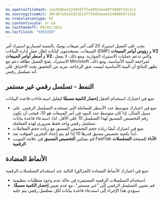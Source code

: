 ```yaml
---
ms.openlocfilehash: 1aa36dbee2234d3ff7a4d912eeb873000f33c1c2
ms.sourcegitcommit: 20c987e5ad19236137f3bdbaaae524d0864711b2
ms.translationtype: HT
ms.contentlocale: ar-SA
ms.lasthandoff: 09/01/2022
ms.locfileid: "9393358"
---
```

يجب عَلى العميل استيراد 20 ألف أمر مبيعات يوميًا، بالنسبة لسيناريو استيراد أمر المبيعات. يستخدمون كيانات إطار عمل إدارة البيانات (DMF) و **رؤوس أوامر المبيعات V2** و **أسطر أوامر المبيعات V2**، والتي تدعم عمليات الاستيراد الموازية. ومع ذلك، لا يعمل الاستيراد. يفتح العميل بطاقة دعم مع Microsoft لمراجعة البنية الأساسية. ومع ذلك، تظهر النتائج أن البنية الأساسية ليست عنق الزجاجة. مزيد من التحقيق يحدد الاختناق عَلى أنه تسلسل رقمي.

## <a name="pattern---non-continuous-number-sequence"></a>النمط - تسلسل رقمي غير مستمر 

ضع فِي اعتبارك استخدام الحقل **إحضار الكمية مسبقًا** لتقليل استدعاءات قاعدة البيانات: 
- ضع فِي اعتبارك متوسط عدد الأسطر للمعاملة التي تستخدم التسلسل الرقمي. على سبيل المثال، إذا كان متوسط عدد البنود فِي أمر المبيعات هو 10، فيجب أن يكون رقم التخصيص المسبق لهذا التسلسل 10 عَلى الأقل. لذا، استدعاء قاعدة بيانات تسلسل رقمي واحد فقط ضروري لهذه المعاملة. 
- ضع فِي اعتبارك أيضًا زيادة حجم التخصيص المسبق مع زيادة حجم المعاملات.
- ابدأ بكمية تخصيص مسبق قدرها 10 إذا لم يتم إعداد التخزين المؤقت بعد. 
- قم بتمكين **التخصيص المسبق** فِي علامة التبويب FastTab **الأداء** للصفحة **التسلسلات الرقمية**.

## <a name="anti-patterns"></a>الأنماط المضادة 

ضع فِي اعتبارك الأنماط المضادة (المزالق) التالية عند استخدام التسلسلات الرقمية:
- استخدام التسلسلات الرقمية المستمرة فِي حالة عدم وجود متطلبات تنظيمية.
- قم بتعيين التسلسل الرقمي إلَى "غير مستمر"، مع عدم تعيين **إحضار الكمية مسبقًا**. سيؤدي هذا الإجراء إلَى استدعاء قاعدة بيانات لكل تسلسل رقمي يتم جلبه. 
